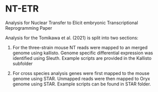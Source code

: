# NT-ETR
Analysis for Nuclear Transfer to Elicit embryonic Transcriptional Reprogramming Paper

Analysis for the Tomikawa et al. (2021) is split into two sections:

1) For the three-strain mouse NT reads were mapped to an merged genome using kallisto. Genome specific differential expression was identified using Sleuth. Example scripts are provided in the Kallisto subfolder

2) For cross species analysis genes were first mapped to the mouse genome using STAR. Unmapped reads were then mapped to Oryx genome using STAR. Example scripts can be found in STAR folder.  
